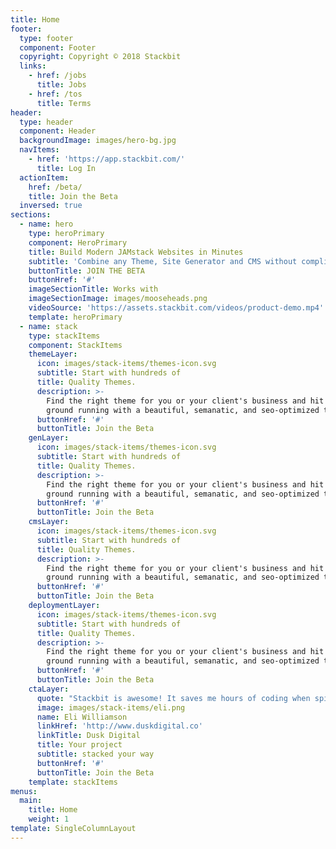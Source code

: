 ```yaml
---
title: Home
footer:
  type: footer
  component: Footer
  copyright: Copyright © 2018 Stackbit
  links:
    - href: /jobs
      title: Jobs
    - href: /tos
      title: Terms
header:
  type: header
  component: Header
  backgroundImage: images/hero-bg.jpg
  navItems:
    - href: 'https://app.stackbit.com/'
      title: Log In
  actionItem:
    href: /beta/
    title: Join the Beta
  inversed: true
sections:
  - name: hero
    type: heroPrimary
    component: HeroPrimary
    title: Build Modern JAMstack Websites in Minutes
    subtitle: 'Combine any Theme, Site Generator and CMS without complicated integrations'
    buttonTitle: JOIN THE BETA
    buttonHref: '#'
    imageSectionTitle: Works with
    imageSectionImage: images/mooseheads.png
    videoSource: 'https://assets.stackbit.com/videos/product-demo.mp4'
    template: heroPrimary
  - name: stack
    type: stackItems
    component: StackItems
    themeLayer:
      icon: images/stack-items/themes-icon.svg
      subtitle: Start with hundreds of
      title: Quality Themes.
      description: >-
        Find the right theme for you or your client's business and hit the
        ground running with a beautiful, semanatic, and seo-optimized theme.
      buttonHref: '#'
      buttonTitle: Join the Beta
    genLayer:
      icon: images/stack-items/themes-icon.svg
      subtitle: Start with hundreds of
      title: Quality Themes.
      description: >-
        Find the right theme for you or your client's business and hit the
        ground running with a beautiful, semanatic, and seo-optimized theme.
      buttonHref: '#'
      buttonTitle: Join the Beta
    cmsLayer:
      icon: images/stack-items/themes-icon.svg
      subtitle: Start with hundreds of
      title: Quality Themes.
      description: >-
        Find the right theme for you or your client's business and hit the
        ground running with a beautiful, semanatic, and seo-optimized theme.
      buttonHref: '#'
      buttonTitle: Join the Beta
    deploymentLayer:
      icon: images/stack-items/themes-icon.svg
      subtitle: Start with hundreds of
      title: Quality Themes.
      description: >-
        Find the right theme for you or your client's business and hit the
        ground running with a beautiful, semanatic, and seo-optimized theme.
      buttonHref: '#'
      buttonTitle: Join the Beta
    ctaLayer:
      quote: "Stackbit is awesome! It saves me hours of coding when spinning up a project for my clients. The code is super clean too \U0001F44D"
      image: images/stack-items/eli.png
      name: Eli Williamson
      linkHref: 'http://www.duskdigital.co'
      linkTitle: Dusk Digital
      title: Your project
      subtitle: stacked your way
      buttonHref: '#'
      buttonTitle: Join the Beta
    template: stackItems
menus:
  main:
    title: Home
    weight: 1
template: SingleColumnLayout
---
```

